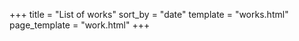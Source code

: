 +++
title = "List of works"
sort_by = "date"
template = "works.html"
page_template = "work.html"
+++
